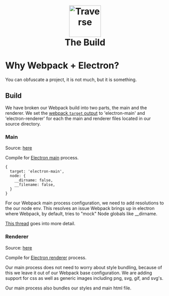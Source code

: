 <h1 align="center">
  	<img height="100" src="https://res.cloudinary.com/jmondi/image/upload/c_scale,w_150/v1534475620/jasonraimondi.com/traverse/pointing.png" alt="Traverse" /> 
  	<br /> The Build
</h1>

# Why Webpack + Electron?

You can obfuscate a project, it is not much, but it is something. 

## Build  

We have broken our Webpack build into two parts, the main and the renderer. We set the [webpack `target` output](https://webpack.js.org/configuration/target/) to 'electron-main' and 'electron-renderer' for each the main and renderer files located in our source directory.

### Main

Source: [here](./webpack.main.ts) 

Compile for [Electron main](https://electronjs.org/docs/tutorial/application-architecture#main-and-renderer-processes) process.

```
{
  target: 'electron-main',
  node: {
    __dirname: false,
    __filename: false,
  }
}
```

For our Webpack main process configuration, we need to add resolutions to the our node env. This resolves an issue Webpack brings up in electron where Webpack, by default, tries to "mock" Node globals like __dirname. 

[This thread](https://github.com/electron/electron/issues/5107#issuecomment-229396204) goes into more detail.

### Renderer

Source: [here](./webpack.renderer.ts) 

Compile for [Electron renderer](https://electronjs.org/docs/tutorial/application-architecture#main-and-renderer-processes) process.

Our main process does not need to worry about style bundling, because of this we leave it out of our Webpack base configuration. We are adding support for css as well as generic images including png, svg, gif, and svg's. 

Our main process also bundles our styles and main html file.

